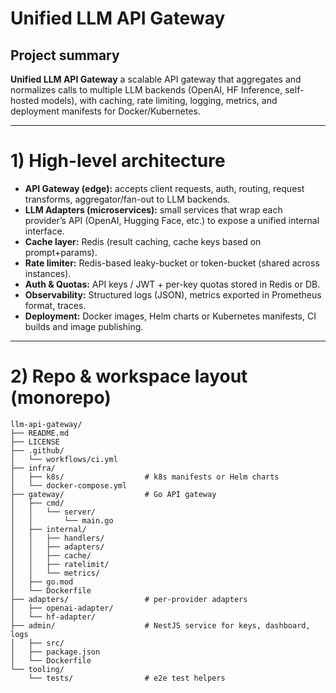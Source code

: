 # Unified LLM API Gateway

## Project summary

**Unified LLM API Gateway** a scalable API gateway that aggregates and normalizes calls to multiple LLM backends (OpenAI, HF Inference, self-hosted models), with caching, rate limiting, logging, metrics, and deployment manifests for Docker/Kubernetes.

---

# 1) High-level architecture

* **API Gateway (edge):** accepts client requests, auth, routing, request transforms, aggregator/fan-out to LLM backends.
* **LLM Adapters (microservices):** small services that wrap each provider’s API (OpenAI, Hugging Face, etc.) to expose a unified internal interface.
* **Cache layer:** Redis (result caching, cache keys based on prompt+params).
* **Rate limiter:** Redis-based leaky-bucket or token-bucket (shared across instances).
* **Auth & Quotas:** API keys / JWT + per-key quotas stored in Redis or DB.
* **Observability:** Structured logs (JSON), metrics exported in Prometheus format, traces.
* **Deployment:** Docker images, Helm charts or Kubernetes manifests, CI builds and image publishing.

---

# 2) Repo & workspace layout (monorepo)

```
llm-api-gateway/
├── README.md
├── LICENSE
├── .github/
│   └── workflows/ci.yml
├── infra/
│   ├── k8s/                  # k8s manifests or Helm charts
│   └── docker-compose.yml
├── gateway/                  # Go API gateway
│   ├── cmd/
│   │   └── server/
│   │       └── main.go
│   ├── internal/
│   │   ├── handlers/
│   │   ├── adapters/
│   │   ├── cache/
│   │   ├── ratelimit/
│   │   └── metrics/
│   ├── go.mod
│   └── Dockerfile
├── adapters/                 # per-provider adapters
│   ├── openai-adapter/
│   └── hf-adapter/
├── admin/                    # NestJS service for keys, dashboard, logs
│   ├── src/
│   ├── package.json
│   └── Dockerfile
└── tooling/
    └── tests/                # e2e test helpers
```
